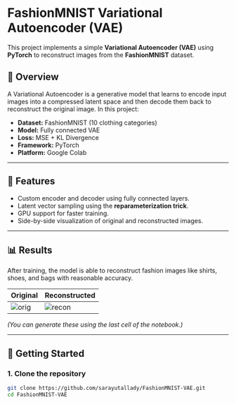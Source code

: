 # FashionMNIST Variational Autoencoder (VAE)

This project implements a simple **Variational Autoencoder (VAE)** using **PyTorch** to reconstruct images from the **FashionMNIST** dataset.

## 📌 Overview

A Variational Autoencoder is a generative model that learns to encode input images into a compressed latent space and then decode them back to reconstruct the original image. In this project:

- **Dataset:** FashionMNIST (10 clothing categories)
- **Model:** Fully connected VAE
- **Loss:** MSE + KL Divergence
- **Framework:** PyTorch
- **Platform:** Google Colab

---

## 🔧 Features

- Custom encoder and decoder using fully connected layers.
- Latent vector sampling using the **reparameterization trick**.
- GPU support for faster training.
- Side-by-side visualization of original and reconstructed images.

---

## 📊 Results

After training, the model is able to reconstruct fashion images like shirts, shoes, and bags with reasonable accuracy.

| Original | Reconstructed |
|----------|---------------|
| ![orig](docs/original.png) | ![recon](docs/reconstructed.png) |

*(You can generate these using the last cell of the notebook.)*

---

## 🚀 Getting Started

### 1. Clone the repository
```bash
git clone https://github.com/sarayutallady/FashionMNIST-VAE.git
cd FashionMNIST-VAE
